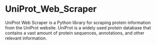 # UniProt_Web_Scraper
UniProt Web Scraper is a Python library for scraping protein information from the UniProt website. UniProt is a widely used protein database that contains a vast amount of protein sequences, annotations, and other relevant information.
